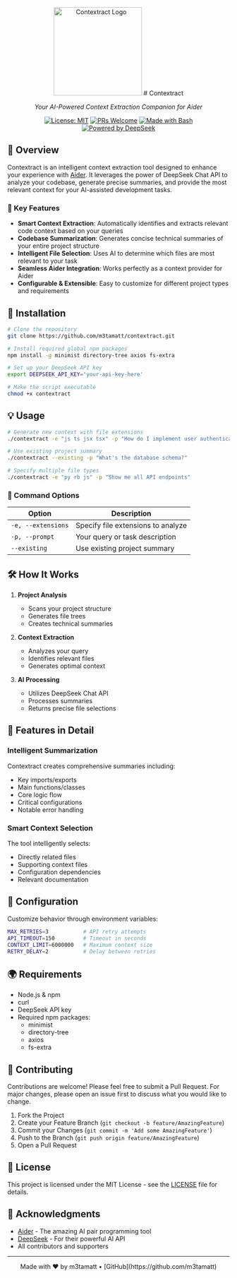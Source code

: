 <div align="center">
  <img src="https://your-logo-url.png" alt="Contextract Logo" width="200"/>
  # Contextract
  
  *Your AI-Powered Context Extraction Companion for Aider*

  [![License: MIT](https://img.shields.io/badge/License-MIT-yellow.svg)](https://opensource.org/licenses/MIT)
  [![PRs Welcome](https://img.shields.io/badge/PRs-welcome-brightgreen.svg)](http://makeapullrequest.com)
  [![Made with Bash](https://img.shields.io/badge/Made%20with-Bash-1f425f.svg)](https://www.gnu.org/software/bash/)
  [![Powered by DeepSeek](https://img.shields.io/badge/Powered%20by-DeepSeek-blue)](https://deepseek.com)

</div>

## 🌟 Overview

Contextract is an intelligent context extraction tool designed to enhance your experience with [Aider](https://github.com/paul-gauthier/aider). It leverages the power of DeepSeek Chat API to analyze your codebase, generate precise summaries, and provide the most relevant context for your AI-assisted development tasks.

### 🎯 Key Features

- **Smart Context Extraction**: Automatically identifies and extracts relevant code context based on your queries
- **Codebase Summarization**: Generates concise technical summaries of your entire project structure
- **Intelligent File Selection**: Uses AI to determine which files are most relevant to your task
- **Seamless Aider Integration**: Works perfectly as a context provider for Aider
- **Configurable & Extensible**: Easy to customize for different project types and requirements

## 🚀 Installation

```bash
# Clone the repository
git clone https://github.com/m3tamatt/contextract.git

# Install required global npm packages
npm install -g minimist directory-tree axios fs-extra

# Set up your DeepSeek API key
export DEEPSEEK_API_KEY='your-api-key-here'

# Make the script executable
chmod +x contextract
```

## 💡 Usage

```bash
# Generate new context with file extensions
./contextract -e "js ts jsx tsx" -p "How do I implement user authentication?"

# Use existing project summary
./contextract --existing -p "What's the database schema?"

# Specify multiple file types
./contextract -e "py rb js" -p "Show me all API endpoints"
```

### 📝 Command Options

| Option | Description |
|--------|-------------|
| `-e, --extensions` | Specify file extensions to analyze |
| `-p, --prompt` | Your query or task description |
| `--existing` | Use existing project summary |

## 🛠️ How It Works

1. **Project Analysis**
   - Scans your project structure
   - Generates file trees
   - Creates technical summaries

2. **Context Extraction**
   - Analyzes your query
   - Identifies relevant files
   - Generates optimal context

3. **AI Processing**
   - Utilizes DeepSeek Chat API
   - Processes summaries
   - Returns precise file selections

## 🎨 Features in Detail

### Intelligent Summarization
Contextract creates comprehensive summaries including:
- Key imports/exports
- Main functions/classes
- Core logic flow
- Critical configurations
- Notable error handling

### Smart Context Selection
The tool intelligently selects:
- Directly related files
- Supporting context files
- Configuration dependencies
- Relevant documentation

## 🔧 Configuration

Customize behavior through environment variables:

```bash
MAX_RETRIES=3           # API retry attempts
API_TIMEOUT=150         # Timeout in seconds
CONTEXT_LIMIT=6000000   # Maximum context size
RETRY_DELAY=2           # Delay between retries
```

## 🌍 Requirements

- Node.js & npm
- curl
- DeepSeek API key
- Required npm packages:
  - minimist
  - directory-tree
  - axios
  - fs-extra

## 🤝 Contributing

Contributions are welcome! Please feel free to submit a Pull Request. For major changes, please open an issue first to discuss what you would like to change.

1. Fork the Project
2. Create your Feature Branch (`git checkout -b feature/AmazingFeature`)
3. Commit your Changes (`git commit -m 'Add some AmazingFeature'`)
4. Push to the Branch (`git push origin feature/AmazingFeature`)
5. Open a Pull Request

## 📝 License

This project is licensed under the MIT License - see the [LICENSE](LICENSE) file for details.

## 🙏 Acknowledgments

- [Aider](https://github.com/paul-gauthier/aider) - The amazing AI pair programming tool
- [DeepSeek](https://deepseek.com) - For their powerful AI API
- All contributors and supporters

---

<div align="center">
  Made with ❤️ by m3tamatt • [GitHub](https://github.com/m3tamatt)
</div>
